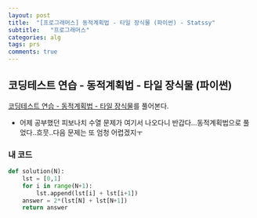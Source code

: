 ```yaml
---
layout: post
title:  "[프로그래머스] 동적계획법 - 타일 장식물 (파이썬) - Statssy"
subtitle:   "프로그래머스"
categories: alg
tags: prs
comments: true
---
```


## 코딩테스트 연습 - 동적계획법 - 타일 장식물 (파이썬)

[코딩테스트 연습 - 동적계획법 - 타일 장식물](https://programmers.co.kr/learn/courses/30/lessons/43104)를 풀어본다.
  

- 어제 공부했던 피보나치 수열 문제가 여기서 나오다니 반갑다...동적계획법으로 풀었다..흐뭇..다음 문제는 또 엄청 어렵겠지ㅜ


### 내 코드
```python
def solution(N):
    lst = [0,1]
    for i in range(N+1):
        lst.append(lst[i] + lst[i+1])
    answer = 2*(lst[N] + lst[N+1])
    return answer
```


